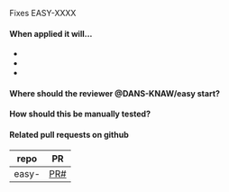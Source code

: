 Fixes EASY-XXXX

#### When applied it will...
* 
* 
* 

#### Where should the reviewer @DANS-KNAW/easy start?

#### How should this be manually tested?

#### Related pull requests on github

repo                       | PR
-------------------------- | -----------------
easy-                      | [PR#](PRlink) 
